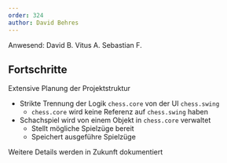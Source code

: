 ```yaml
---
order: 324
author: David Behres
---
```


Anwesend: David B. Vitus A. Sebastian F.

## Fortschritte

Extensive Planung der Projektstruktur
* Strikte Trennung der Logik `chess.core` von der UI `chess.swing`
  * `chess.core` wird keine Referenz auf `chess.swing` haben
* Schachspiel wird von einem Objekt in `chess.core` verwaltet
  * Stellt mögliche Spielzüge bereit
  * Speichert ausgeführe Spielzüge

Weitere Details werden in Zukunft dokumentiert